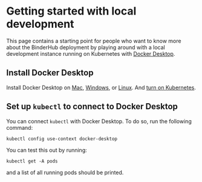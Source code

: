 # Getting started with local development

This page contains a starting point for people who want to know more about the BinderHub deployment by playing around with a local development instance running on Kubernetes with [Docker Desktop](https://docs.docker.com/desktop/).

## Install Docker Desktop

Install Docker Desktop on [Mac](https://docs.docker.com/desktop/setup/install/mac-install/), [Windows](https://docs.docker.com/desktop/setup/install/windows-install/), or [Linux](https://docs.docker.com/desktop/setup/install/linux/). And [turn on Kubernetes](https://docs.docker.com/desktop/features/kubernetes/#install-and-turn-on-kubernetes).

## Set up `kubectl` to connect to Docker Desktop

You can connect `kubectl` with Docker Desktop.
To do so, run the following command:

```
kubectl config use-context docker-desktop
```

You can test this out by running:

```
kubectl get -A pods
```

and a list of all running pods should be printed.
